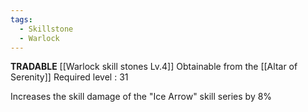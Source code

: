 ```yaml
---
tags:
  - Skillstone
  - Warlock
---
```

**TRADABLE**
[[Warlock skill stones Lv.4]]
Obtainable from the [[Altar of Serenity]]
Required level : 31

Increases the skill damage of the "Ice Arrow" skill series by 8%
